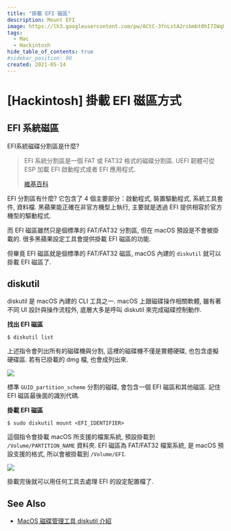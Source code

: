 ```yaml
---
title: "掛載 EFI 磁區"
description: Mount EFI
image: https://lh3.googleusercontent.com/pw/ACtC-3fnLstA2rsbmbt0hI7IWqhfzOU17UzGFO6pEIfoC2_x_l526rOlZ3_p4RbWvVFWlT6uMlnPMzjCSxDILtn7Er5Ch0JPYJReE0BhmCXqJh6TsqrygLrL17dcz1Dyq3eJ7MZhHDqQhvWbX3zJvneD1CRanA=w800-no?authuser=0
tags:
  - Mac
  - Hackintosh
hide_table_of_contents: true
#sidebar_position: 90
created: 2021-05-14
---
```


# [Hackintosh] 掛載 EFI 磁區方式

## EFI 系統磁區

EFI系統磁碟分割區是什麼?

> EFI 系統分割區是一個 FAT 或 FAT32 格式的磁碟分割區. UEFI 韌體可從 ESP 加載 EFI 啟動程式或者 EFI 應用程式.
>
> [維基百科](https://zh.wikipedia.org/zh-tw/統一可延伸韌體介面)

EFI 分割區有什麼? 它包含了 4 個主要部分：啟動程式, 裝置驅動程式, 系統工具套件, 資料檔.
黑蘋果能正確在非官方機型上執行, 主要就是透過 EFI 提供相容於官方機型的驅動程式.

而 EFI 磁區雖然只是個標準的 FAT/FAT32 分割區, 但在 macOS 預設是不會被掛載的.
很多黑蘋果設定工具會提供掛載 EFI 磁區的功能.

但畢竟 EFI 磁區就是個標準的 FAT/FAT32 磁區, macOS 內建的 `diskutil` 就可以掛載 EFI 磁區了.

## diskutil

diskutil 是 macOS 內建的 CLI 工具之一.
macOS 上跟磁碟操作相關軟體, 雖有著不同 UI 設計與操作流程外,
底層大多是呼叫 diskutil 來完成磁碟控制動作.

**找出 EFI 磁區**

```shell
$ diskutil list
```

上述指令會列出所有的磁碟機與分割, 這裡的磁碟機不僅是實體硬碟, 也包含虛擬硬碟區.
若有已掛載的 dmg 檔, 也會成列出來.

![](https://lh3.googleusercontent.com/pw/ACtC-3efwBMRjxRXpq_kljt8z-wfD6Eu5KSBvoA1URPrJk_HvCn9Uu86QndonRL52vvHJW1HTm_3pQsaKoELES87vsszgGCjCKjUhnVfhEn3tzUooooZDfONSZgVTt3iXtVNVS0lHqIAIA6w-WaPYfB1w5QdfQ=w576-h241-no?authuser=0)

標準 `GUID_partition_scheme` 分割的磁碟, 會包含一個 EFI 磁區和其他磁區.
記住 EFI 磁區最後面的識別代碼.

**掛載 EFI 磁區**

```shell
$ sudo diskutil mount <EFI_IDENTIFIER>
```

這個指令會掛載 macOS 所支援的檔案系統, 預設掛載到 `/Volume/PARTITION_NAME` 資料夾.
EFI 磁區為 FAT/FAT32 檔案系統, 是 macOS 預設支援的格式, 所以會被掛載到 `/Volume/EFI`.

![](https://lh3.googleusercontent.com/pw/ACtC-3d4IQyZxA_CSiDhyw_aj4s2wRmsmrnYs2LsC0HlpC2Sf-lPxYTxaczp84XdWeHlRpkekyCd_PFrAtnks3EWiTa1spZTZuKJ2hc8eB-WCcFLQqHRFuUZfBUYhaPFMjFUoU1eEkOAl8WGWHJxMTmNsHF5Lg=w463-h95-no?authuser=0)

掛載完後就可以用任何工具去處理 EFI 的設定配置檔了.

## See Also

- [MacOS 磁碟管理工具 diskutil 介紹](https://www.itread01.com/content/1546611722.html)
